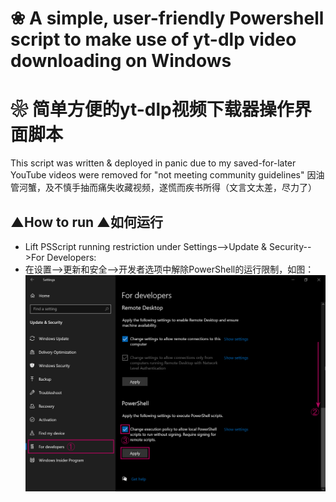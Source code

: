 # ❀ A simple, user-friendly Powershell script to make use of yt-dlp video downloading on Windows
# ❀ 简单方便的yt-dlp视频下载器操作界面脚本

This script was written & deployed in panic due to my saved-for-later YouTube videos were removed for "not meeting community guidelines"
因油管河蟹，及不慎手抽而痛失收藏视频，遂慌而疾书所得（文言文太差，尽力了）

## ▲How to run ▲如何运行
- Lift PSScript running restriction under Settings-->Update & Security-->For Developers:
- 在设置-->更新和安全-->开发者选项中解除PowerShell的运行限制，如图：
 ![bbenc-ttl5en.png](bbenc-ttl5en.png)
